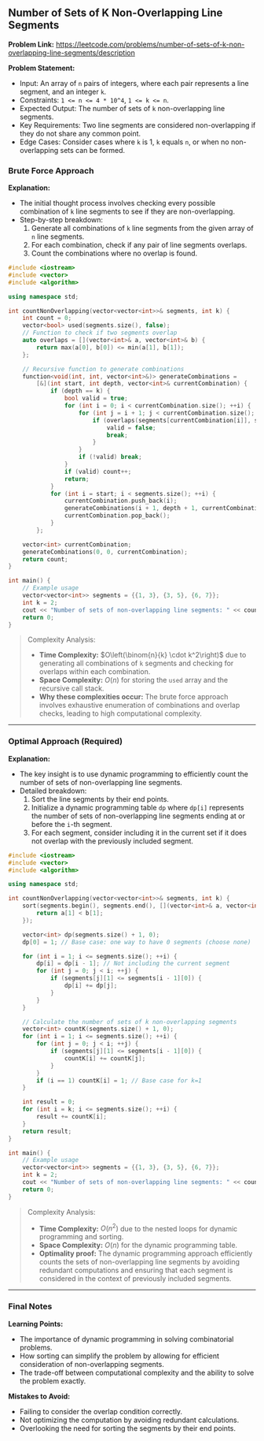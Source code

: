 ## Number of Sets of K Non-Overlapping Line Segments
**Problem Link:** https://leetcode.com/problems/number-of-sets-of-k-non-overlapping-line-segments/description

**Problem Statement:**
- Input: An array of `n` pairs of integers, where each pair represents a line segment, and an integer `k`.
- Constraints: `1 <= n <= 4 * 10^4`, `1 <= k <= n`.
- Expected Output: The number of sets of `k` non-overlapping line segments.
- Key Requirements: Two line segments are considered non-overlapping if they do not share any common point.
- Edge Cases: Consider cases where `k` is 1, `k` equals `n`, or when no non-overlapping sets can be formed.

### Brute Force Approach

**Explanation:**
- The initial thought process involves checking every possible combination of `k` line segments to see if they are non-overlapping.
- Step-by-step breakdown:
  1. Generate all combinations of `k` line segments from the given array of `n` line segments.
  2. For each combination, check if any pair of line segments overlaps.
  3. Count the combinations where no overlap is found.

```cpp
#include <iostream>
#include <vector>
#include <algorithm>

using namespace std;

int countNonOverlapping(vector<vector<int>>& segments, int k) {
    int count = 0;
    vector<bool> used(segments.size(), false);
    // Function to check if two segments overlap
    auto overlaps = [](vector<int>& a, vector<int>& b) {
        return max(a[0], b[0]) <= min(a[1], b[1]);
    };

    // Recursive function to generate combinations
    function<void(int, int, vector<int>&)> generateCombinations =
        [&](int start, int depth, vector<int>& currentCombination) {
            if (depth == k) {
                bool valid = true;
                for (int i = 0; i < currentCombination.size(); ++i) {
                    for (int j = i + 1; j < currentCombination.size(); ++j) {
                        if (overlaps(segments[currentCombination[i]], segments[currentCombination[j]])) {
                            valid = false;
                            break;
                        }
                    }
                    if (!valid) break;
                }
                if (valid) count++;
                return;
            }
            for (int i = start; i < segments.size(); ++i) {
                currentCombination.push_back(i);
                generateCombinations(i + 1, depth + 1, currentCombination);
                currentCombination.pop_back();
            }
        };

    vector<int> currentCombination;
    generateCombinations(0, 0, currentCombination);
    return count;
}

int main() {
    // Example usage
    vector<vector<int>> segments = {{1, 3}, {3, 5}, {6, 7}};
    int k = 2;
    cout << "Number of sets of non-overlapping line segments: " << countNonOverlapping(segments, k) << endl;
    return 0;
}
```

> Complexity Analysis:
> - **Time Complexity:** $O\left(\binom{n}{k} \cdot k^2\right)$ due to generating all combinations of `k` segments and checking for overlaps within each combination.
> - **Space Complexity:** $O(n)$ for storing the `used` array and the recursive call stack.
> - **Why these complexities occur:** The brute force approach involves exhaustive enumeration of combinations and overlap checks, leading to high computational complexity.

---

### Optimal Approach (Required)

**Explanation:**
- The key insight is to use dynamic programming to efficiently count the number of sets of non-overlapping line segments.
- Detailed breakdown:
  1. Sort the line segments by their end points.
  2. Initialize a dynamic programming table `dp` where `dp[i]` represents the number of sets of non-overlapping line segments ending at or before the `i`-th segment.
  3. For each segment, consider including it in the current set if it does not overlap with the previously included segment.

```cpp
#include <iostream>
#include <vector>
#include <algorithm>

using namespace std;

int countNonOverlapping(vector<vector<int>>& segments, int k) {
    sort(segments.begin(), segments.end(), [](vector<int>& a, vector<int>& b) {
        return a[1] < b[1];
    });

    vector<int> dp(segments.size() + 1, 0);
    dp[0] = 1; // Base case: one way to have 0 segments (choose none)

    for (int i = 1; i <= segments.size(); ++i) {
        dp[i] = dp[i - 1]; // Not including the current segment
        for (int j = 0; j < i; ++j) {
            if (segments[j][1] <= segments[i - 1][0]) {
                dp[i] += dp[j];
            }
        }
    }

    // Calculate the number of sets of k non-overlapping segments
    vector<int> countK(segments.size() + 1, 0);
    for (int i = 1; i <= segments.size(); ++i) {
        for (int j = 0; j < i; ++j) {
            if (segments[j][1] <= segments[i - 1][0]) {
                countK[i] += countK[j];
            }
        }
        if (i == 1) countK[i] = 1; // Base case for k=1
    }

    int result = 0;
    for (int i = k; i <= segments.size(); ++i) {
        result += countK[i];
    }
    return result;
}

int main() {
    // Example usage
    vector<vector<int>> segments = {{1, 3}, {3, 5}, {6, 7}};
    int k = 2;
    cout << "Number of sets of non-overlapping line segments: " << countNonOverlapping(segments, k) << endl;
    return 0;
}
```

> Complexity Analysis:
> - **Time Complexity:** $O(n^2)$ due to the nested loops for dynamic programming and sorting.
> - **Space Complexity:** $O(n)$ for the dynamic programming table.
> - **Optimality proof:** The dynamic programming approach efficiently counts the sets of non-overlapping line segments by avoiding redundant computations and ensuring that each segment is considered in the context of previously included segments.

---

### Final Notes

**Learning Points:**
- The importance of dynamic programming in solving combinatorial problems.
- How sorting can simplify the problem by allowing for efficient consideration of non-overlapping segments.
- The trade-off between computational complexity and the ability to solve the problem exactly.

**Mistakes to Avoid:**
- Failing to consider the overlap condition correctly.
- Not optimizing the computation by avoiding redundant calculations.
- Overlooking the need for sorting the segments by their end points.